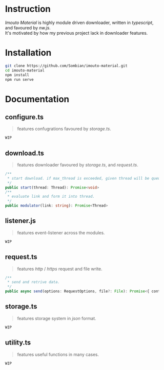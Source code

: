 
# Instruction

*Imouto Material* is highly module driven downloader, written in *typescript*, and favoured by *nw.js*.<br>
It's motivated by how my previous project lack in downloader features.<br>

# Installation

```bash
git clone https://github.com/Sombian/imouto-material.git
cd imouto-material
npm install
npm run serve
```

# Documentation

## configure.ts

> features confugrations favoured by *storage.ts*.<br>

```ts
WIP
```

## download.ts

> features downloader favoured by *storage.ts*, and *request.ts*.<br>

```ts
/**
 * start download. if max_thread is exceeded, given thread will be queued. 
 */
public start(thread: Thread): Promise<void>
/**
 * evaluate link and form it into thread.
 */
public modulator(link: string): Promise<Thread> 
```

## listener.js

> features event-listener across the modules.<br>

```ts
WIP
```

## request.ts

> features *http* / *https* request and file write.<br>

```ts
/**
 * send and retrive data.
 */
public async send(options: RequestOptions, file?: File): Promise<{ content: { buffer: Buffer, encode: string; }, status: { code?: number, message?: string; }; }>
```

## storage.ts

> features storage system in *json* format.<br>

```ts
WIP
```

## utility.ts

> features useful functions in many cases.<br>

```ts
WIP
```
